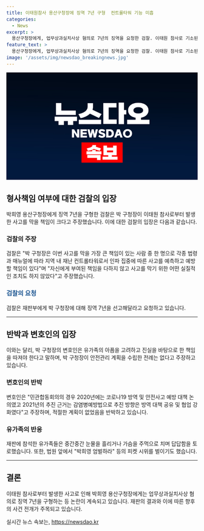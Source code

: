 ```yaml
---
title: 이태원참사 용산구청장에 징역 7년 구형  컨트롤타워 기능 미흡
categories:
  - News
excerpt: >
  용산구청장에게, 업무상과실치사상 혐의로 7년의 징역을 요청한 검찰. 이태원 참사로 기소된 용산구청 관계자들에게도 각종 형량이 제안됐고, 유족들은 법정 앞에서 엄벌을 간절히 호소 중. 검찰은 구청장의 책임 회피와 대응 부실을 강조하며 참사는 구청과 경찰의 귀책으로 발생했다고 주장. 변호인은 안전관리 계획 부재를 반박하며, 민관합동회의 이력을 들어 타당성을 주장. 유족들은 법정 앞에서 박 구청장에 대한 엄중한 처벌을 촉구하고 있다.
feature_text: >
  용산구청장에게, 업무상과실치사상 혐의로 7년의 징역을 요청한 검찰. 이태원 참사로 기소된 용산구청 관계자들에게도 각종 형량이 제안됐고, 유족들은 법정 앞에서 엄벌을 간절히 호소 중. 검찰은 구청장의 책임 회피와 대응 부실을 강조하며 참사는 구청과 경찰의 귀책으로 발생했다고 주장. 변호인은 안전관리 계획 부재를 반박하며, 민관합동회의 이력을 들어 타당성을 주장. 유족들은 법정 앞에서 박 구청장에 대한 엄중한 처벌을 촉구하고 있다.
image: '/assets/img/newsdao_breakingnews.jpg'
---
```


<p><img src="/assets/img/newsdao_breakingnews.jpg" alt="cryptoinkorea 속보" /></p>

<h2 data-ke-size="size26">형사책임 여부에 대한 검찰의 입장</h2>

<p data-ke-size="size16">박희영 용산구청장에게 징역 7년을 구형한 검찰은 박 구청장이 이태원 참사로부터 발생한 사고를 막을 책임이 크다고 주장했습니다. 이에 대한 검찰의 입장은 다음과 같습니다.</p>

<h3>검찰의 주장</h3>

<p data-ke-size="size16">검찰은 "박 구청장은 이번 사고를 막을 가장 큰 책임이 있는 사람 중 한 명으로 각종 법령과 매뉴얼에 따라 지역 내 재난 컨트롤타워로서 인파 집중에 따른 사고를 예측하고 예방할 책임이 있다"며 "자신에게 부여된 책임을 다하지 않고 사고를 막기 위한 어떤 실질적인 조치도 하지 않았다"고 주장했습니다.</p>

<h3><b><span style="color: #1a5490;">검찰의 요청</span></b></h3>

<p data-ke-size="size16">검찰은 재판부에게 박 구청장에 대해 징역 7년을 선고해달라고 요청하고 있습니다.</p>

<hr>

<h2 data-ke-size="size26">반박과 변호인의 입장</h2>

<p data-ke-size="size16">이와는 달리, 박 구청장의 변호인은 유가족의 아픔을 고려하고 진실을 바탕으로 한 책임을 따져야 한다고 말하며, 박 구청장이 안전관리 계획을 수립한 전례는 없다고 주장하고 있습니다.</p>

<h3>변호인의 반박</h3>

<p data-ke-size="size16">변호인은 "민관합동회의의 경우 2020년에는 코로나19 방역 및 안전사고 예방 대책 논의였고 2021년의 추진 근거는 감염병예방법으로 추진 방향은 방역 대책 공유 및 협업 강화였다"고 주장하며, 적절한 계획이 없었음을 반박하고 있습니다.</p>

<h3>유가족의 반응</h3>

<p data-ke-size="size16">재판에 참석한 유가족들은 중간중간 눈물을 흘리거나 가슴을 주먹으로 치며 답답함을 토로했습니다. 또한, 법원 앞에서 "박희영 엄벌하라" 등의 피켓 시위를 벌이기도 했습니다.</p>

<hr>

<h2 data-ke-size="size26">결론</h2>

<p data-ke-size="size16">이태원 참사로부터 발생한 사고로 인해 박희영 용산구청장에게는 업무상과실치사상 혐의로 징역 7년을 구형하는 등 논란이 계속되고 있습니다. 재판의 결과와 이에 따른 향후의 사건 전개가 주목되고 있습니다.</p>
실시간 뉴스 속보는, <a href="https://newsdao.kr" rel="dofollow">https://newsdao.kr</a>


